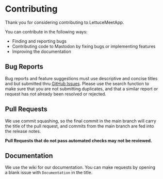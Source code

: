 # Contributing
Thank you for considering contributing to LettuceMeetApp.

You can contribute in the following ways:
- Finding and reporting bugs
- Contributing code to Mastodon by fixing bugs or implementing features
- Improving the documentation

## Bug Reports
Bug reports and feature suggestions must use descriptive and concise titles and but submitted thru [GitHub Issues](https://github.com/Sun-Mountain/lettuceMeetApp/issues). Please use the search function to make sure that you are not submitting duplicates, and that a similar report or request has not already been resolved or rejected.

## Pull Requests
We use commit squashing, so the final commit in the main branch will carry the title of the pull request, and commits from the main branch are fed into the release notes.

**Pull Requests that do not pass automated checks may not be reviewed.**

## Documentation
We use the wiki for our documentation. You can make requests by opening a blank issue with `Documentation` in the title.